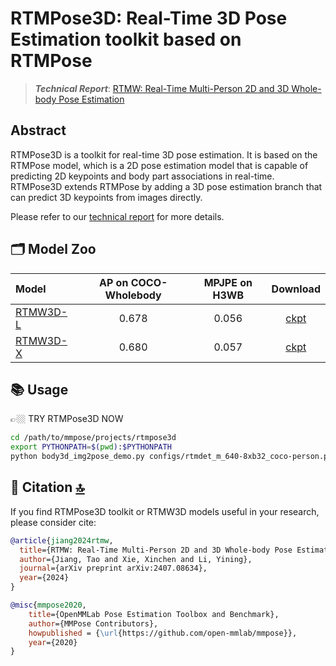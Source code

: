# RTMPose3D: Real-Time 3D Pose Estimation toolkit based on RTMPose

> ***Technical Report***:
> [RTMW: Real-Time Multi-Person 2D and 3D Whole-body Pose Estimation](https://arxiv.org/abs/2407.08634)

## Abstract

RTMPose3D is a toolkit for real-time 3D pose estimation. It is based on the RTMPose model, which is a 2D pose estimation model that is capable of predicting 2D keypoints and body part associations in real-time. RTMPose3D extends RTMPose by adding a 3D pose estimation branch that can predict 3D keypoints from images directly.

Please refer to our [technical report](https://arxiv.org/pdf/2407.08634) for more details.

## 🗂️ Model Zoo

| Model                                                      | AP on COCO-Wholebody | MPJPE on H3WB |                                                   Download                                                    |
| :--------------------------------------------------------- | :------------------: | :-----------: | :-----------------------------------------------------------------------------------------------------------: |
| [RTMW3D-L](./configs/rtmw3d-l_8xb64_cocktail14-384x288.py) |        0.678         |     0.056     | [ckpt](https://download.openmmlab.com/mmpose/v1/wholebody_3d_keypoint/rtmw3d/rtmw3d-l_8xb64_cocktail14-384x288-794dbc78_20240626.pth) |
| [RTMW3D-X](./configs/rtmw3d-x_8xb32_cocktail14-384x288.py) |        0.680         |     0.057     | [ckpt](https://download.openmmlab.com/mmpose/v1/wholebody_3d_keypoint/rtmw3d/rtmw3d-x_8xb64_cocktail14-384x288-b0a0eab7_20240626.pth) |

## 📚 Usage

👉🏼 TRY RTMPose3D NOW

```bash
cd /path/to/mmpose/projects/rtmpose3d
export PYTHONPATH=$(pwd):$PYTHONPATH
python body3d_img2pose_demo.py configs/rtmdet_m_640-8xb32_coco-person.py https://download.openmmlab.com/mmpose/v1/projects/rtmpose/rtmdet_m_8xb32-100e_coco-obj365-person-235e8209.pth configs\rtmw3d-l_8xb64_cocktail14-384x288.py rtmw3d-l_cock14-0d4ad840_20240422.pth --input /path/to/image --output-root /path/to/output
```

## 📜 Citation [🔝](#-table-of-contents)

If you find RTMPose3D toolkit or RTMW3D models useful in your research, please consider cite:

```bibtex
@article{jiang2024rtmw,
  title={RTMW: Real-Time Multi-Person 2D and 3D Whole-body Pose Estimation},
  author={Jiang, Tao and Xie, Xinchen and Li, Yining},
  journal={arXiv preprint arXiv:2407.08634},
  year={2024}
}

@misc{mmpose2020,
    title={OpenMMLab Pose Estimation Toolbox and Benchmark},
    author={MMPose Contributors},
    howpublished = {\url{https://github.com/open-mmlab/mmpose}},
    year={2020}
}
```
